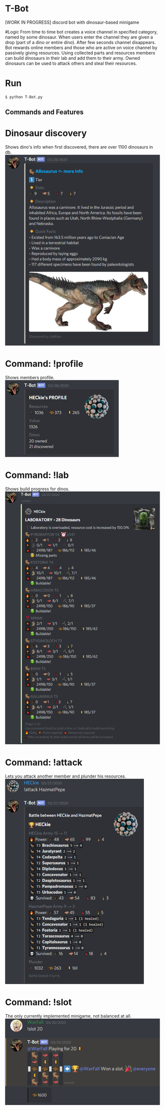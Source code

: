 # T-Bot
[WORK IN PROGRESS] discord bot with dinosaur-based minigame

#Logic
From time to time bot creates a voice channel in specified category, named by some dinosaur. When users enter the channel they are given a drop (part of a dino or entire dino). After few seconds channel disappears.
Bot rewards online members and those who are active on voice channel by passively giving resources.
Using collected parts and resources members can build dinosaurs in their lab and add them to their army.
Owned dinosaurs can be used to attack others and steal their resources.

# Run
```
$ python T-Bot.py
```

## Commands and Features
# Dinosaur discovery
Shows dino's info when first discovered, there are over 1100 dinosaurs in db.
![](screenshots/discovery.png)
# Command: !profile
Shows members profile.
![](screenshots/profile.png)
# Command: !lab
Shows build progress for dinos.
![](screenshots/lab.png)
# Command: !attack
Lets you attack another member and plunder his resources.
![](screenshots/attack.png)
# Command: !slot
The only currently implemented minigame, not balanced at all.
![](screenshots/slot.png)


